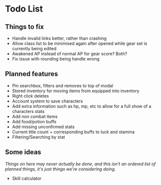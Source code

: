 Todo List
========

## Things to fix

* Handle invalid links better, rather than crashing
* Allow class list to be minimised again after opened while gear set is currently being edited
* Awakened AP instead of normal AP for gear score? Both?
* Fix issue with rounding being handle wrong

## Planned features

* Pin searchbox, filters and removes to top of modal
* Stored inventory for moving items from equipped into inventory
* Right click deletes
* Account system to save characters
* Add extra information such as hp, mp, etc to allow for a full show of a characters stats
* Add non combat items
* Add food/potion buffs
* Add missing unconfirmed stats
* Current title count + corresponding buffs to luck and stamina
* Filtering/Searching by stat

## Some ideas

_Things on here may never actually be done, and this isn't an ordered list of planned things, it's just things we're considering doing._

* Skill calculator
